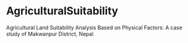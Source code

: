 # AgriculturalSuitability
Agricultural Land Suitability Analysis Based on Physical Factors: A case study of Makwanpur District, Nepal
